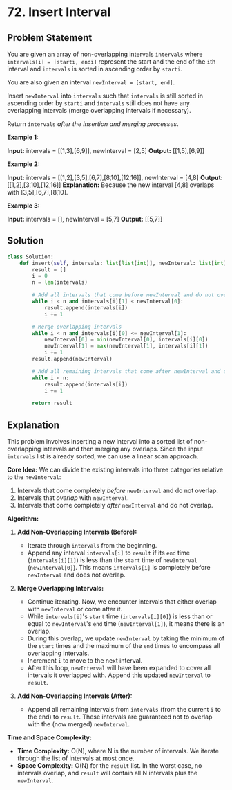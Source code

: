 
# 72. Insert Interval

## Problem Statement

You are given an array of non-overlapping intervals `intervals` where `intervals[i] = [starti, endi]` represent the start and the end of the `i`th interval and `intervals` is sorted in ascending order by `starti`.

You are also given an interval `newInterval = [start, end]`.

Insert `newInterval` into `intervals` such that `intervals` is still sorted in ascending order by `starti` and `intervals` still does not have any overlapping intervals (merge overlapping intervals if necessary).

Return `intervals` *after the insertion and merging processes*.

**Example 1:**

**Input:** intervals = [[1,3],[6,9]], newInterval = [2,5]
**Output:** [[1,5],[6,9]]

**Example 2:**

**Input:** intervals = [[1,2],[3,5],[6,7],[8,10],[12,16]], newInterval = [4,8]
**Output:** [[1,2],[3,10],[12,16]]
**Explanation:** Because the new interval [4,8] overlaps with [3,5],[6,7],[8,10].

**Example 3:**

**Input:** intervals = [], newInterval = [5,7]
**Output:** [[5,7]]

## Solution

```python
class Solution:
    def insert(self, intervals: list[list[int]], newInterval: list[int]) -> list[list[int]]:
        result = []
        i = 0
        n = len(intervals)

        # Add all intervals that come before newInterval and do not overlap
        while i < n and intervals[i][1] < newInterval[0]:
            result.append(intervals[i])
            i += 1

        # Merge overlapping intervals
        while i < n and intervals[i][0] <= newInterval[1]:
            newInterval[0] = min(newInterval[0], intervals[i][0])
            newInterval[1] = max(newInterval[1], intervals[i][1])
            i += 1
        result.append(newInterval)

        # Add all remaining intervals that come after newInterval and do not overlap
        while i < n:
            result.append(intervals[i])
            i += 1

        return result
```

## Explanation

This problem involves inserting a new interval into a sorted list of non-overlapping intervals and then merging any overlaps. Since the input `intervals` list is already sorted, we can use a linear scan approach.

**Core Idea:** We can divide the existing intervals into three categories relative to the `newInterval`:

1.  Intervals that come completely *before* `newInterval` and do not overlap.
2.  Intervals that *overlap* with `newInterval`.
3.  Intervals that come completely *after* `newInterval` and do not overlap.

**Algorithm:**

1.  **Add Non-Overlapping Intervals (Before):**
    -   Iterate through `intervals` from the beginning.
    -   Append any interval `intervals[i]` to `result` if its `end` time (`intervals[i][1]`) is less than the `start` time of `newInterval` (`newInterval[0]`). This means `intervals[i]` is completely before `newInterval` and does not overlap.

2.  **Merge Overlapping Intervals:**
    -   Continue iterating. Now, we encounter intervals that either overlap with `newInterval` or come after it.
    -   While `intervals[i]`'s `start` time (`intervals[i][0]`) is less than or equal to `newInterval`'s `end` time (`newInterval[1]`), it means there is an overlap.
    -   During this overlap, we update `newInterval` by taking the minimum of the `start` times and the maximum of the `end` times to encompass all overlapping intervals.
    -   Increment `i` to move to the next interval.
    -   After this loop, `newInterval` will have been expanded to cover all intervals it overlapped with. Append this updated `newInterval` to `result`.

3.  **Add Non-Overlapping Intervals (After):**
    -   Append all remaining intervals from `intervals` (from the current `i` to the end) to `result`. These intervals are guaranteed not to overlap with the (now merged) `newInterval`.

**Time and Space Complexity:**

-   **Time Complexity:** O(N), where N is the number of intervals. We iterate through the list of intervals at most once.
-   **Space Complexity:** O(N) for the `result` list. In the worst case, no intervals overlap, and `result` will contain all N intervals plus the `newInterval`.
